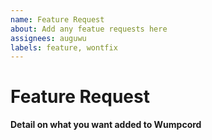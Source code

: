 ```yaml
---
name: Feature Request
about: Add any featue requests here
assignees: auguwu
labels: feature, wontfix
---
```


# Feature Request
**Detail on what you want added to Wumpcord**
